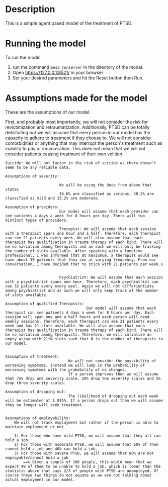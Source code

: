 
# Description #

This is a simple agent based model of the treatment of PTSD.

# Running the model #
To run the model:
1) run the command `mesa runserver` in the directory of the model.
2) Open https://127.0.0.1:8521/ in your browser
3) Set your desired parameters and hit the Reset button then Run.


# Assumptions made for the model #

These are the assumptions of our model:


First, and probably most importantly, we will not consider the risk for revictimization and retraumatization. Additionally, PTSD can be totally debilitating but we will assume that every person in our model has the capacity to adhere to treatment if they choose to. We will not consider comorbidities or anything that may interrupt the person's treatment such as inability to pay or incarceration. This does not mean that we will not consider patients ceasing treatment of their own volition.

	Suicide: We will not factor in the risk of suicide as there doesn't seem to be any reliable data.

	Assumptions of severity:

							We will be using the data from above that states
							36.6% are classified as serious, 30.2% are classified as mild and 33.2% are moderate. 

	Assumption of providers: 
							Our model will assume that each provider can see patients 4 days a week for 8 hours per day. There will two distinct types of providers.

							Therapist: We will assume that each session with a therapist spans one hour and a half. Therefore, each therapist can see 21 patients every week. We will also assume that each therapist has qualification in trauma therapy of each kind. There will be no variation among therapists and as such we will only be tracking the number of slots available. After speaking with a longtime professional, I was informed that at maxiumum, a therapist would see have about 30 patients that they see at varying frequency. From our conversation, I have decided that to stick with 21 patients per week.s 


							Psychiatrist: We will assume that each session with a psychiatrist spans one hour. Therefore, each psychiatrist can see 32 patients every every weel. Again we will not differientiate among psychiatrist and as such we will only keep track of the number of slots available.

	Assumption of qualified Therapists: 
										Our model will assume that each therapist can see patients 4 days a week for 8 hours per day. Each session will span one and a half hours and each person will need weekly sessions. Therefore, each therapist can see 21 patients every week and has 21 slots available. We will also assume that each therapist has qualification in trauma therapy of each kind. There will be no variation among therapists. Therefore, we will intialize an empty array with 21*N slots such that N is the number of therapists in our model. 


	Assumption of treatment: 	
								We will not consider the possibility of worsening symptoms, instead we will lump in the probability of worsening symptoms with the probability of no changes.
								If a person improves then we will assume that 75% drop one severity scale, 20% drop two severity scales and 5% drop three severity scales.

	Assumption of dropping out:
								The likelihood of dropping out each week will be estimated at 1.915%. If a person drops out then we will assume they no longer will seek treatment.


	Assumptions of employability:
		We will not track employment but rather if the person is able to maintain employment or not

		1) For those who have mild PTSD, we will assume that they all can hold a job.
		2) For those with moderate PTSD, we will assume that 60% of them cannot hold a job and 40% can hold a job.
		3) For those with severe PTSD, we will assume that 80% are not employable/cannot hold a job
			==> Given a sample of 100 people, this would mean that we expect 49 of them to be unable to hold a job, which is lower than the statistic above that says 2/3 of people with PTSD are unemployed. Of course these two things do not equate as we are not talking about actual employment in our model.